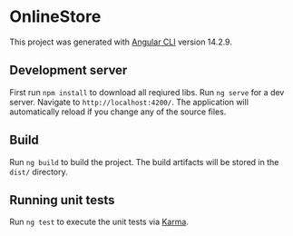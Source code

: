 # OnlineStore

This project was generated with [Angular CLI](https://github.com/angular/angular-cli) version 14.2.9.

## Development server
First run `npm install` to download all reqiured libs. 
Run `ng serve` for a dev server. Navigate to `http://localhost:4200/`. The application will automatically reload if you change any of the source files.

## Build

Run `ng build` to build the project. The build artifacts will be stored in the `dist/` directory.

## Running unit tests

Run `ng test` to execute the unit tests via [Karma](https://karma-runner.github.io).

